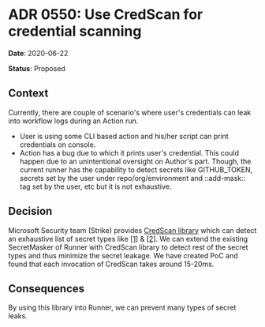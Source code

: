 # ADR 0550: Use CredScan for credential scanning

**Date**: 2020-06-22

**Status**: Proposed

## Context
Currently, there are couple of scenario's where user's credentials can leak into workflow logs during an Action run.
- User is using some CLI based action and his/her script can print credentials on console.
- Action has a bug due to which it prints user's credential. This could happen due to an unintentional oversight on Author's part.
Though, the current runner has the capability to detect secrets like GITHUB_TOKEN, secrets set by the user under repo/org/environment and ::add-mask:: tag set by the user, etc but it is not exhaustive.

## Decision
Microsoft Security team (Strike) provides [CredScan library](https://strikecommunity.azurewebsites.net/articles/4114/credential-scanner-overview.html) which can detect an exhaustive list of secret types like [[1]](https://strikecommunity.azurewebsites.net/articles/7016/credential-types-detected-by-credscan-v2.html) & [[2]](https://github.com/milidoshi26/runner/blob/main/src/Misc/layoutbin/ConfigFiles/FullTextProvider.json).
We can extend the existing SecretMasker of Runner with CredScan library to detect rest of the secret types and thus minimize the secret leakage.
We have created PoC and found that each invocation of CredScan takes around 15-20ms.

## Consequences
By using this library into Runner, we can prevent many types of secret leaks.

